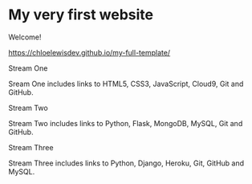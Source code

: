 # My very first website

Welcome! 

https://chloelewisdev.github.io/my-full-template/

Stream One 

Sream One includes links to HTML5, CSS3, JavaScript, Cloud9, Git and GitHub. 

Stream Two

Stream Two includes links to Python, Flask, MongoDB, MySQL, Git and GitHub.

Stream Three 

Stream Three includes links to Python, Django, Heroku, Git, GitHub and MySQL.
